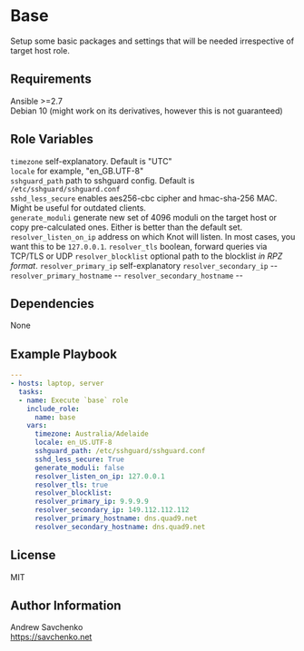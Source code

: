 Base
=========
Setup some basic packages and settings that will be needed irrespective of target host role.

Requirements
------------
Ansible >=2.7  
Debian 10 (might work on its derivatives, however this is not guaranteed)

Role Variables
--------------
`timezone` self-explanatory. Default is "UTC"  
`locale` for example, "en_GB.UTF-8"  
`sshguard_path` path to sshguard config. Default is `/etc/sshguard/sshguard.conf`  
`sshd_less_secure` enables aes256-cbc cipher and hmac-sha-256 MAC. Might be useful for outdated clients.  
`generate_moduli` generate new set of 4096 moduli on the target host or copy pre-calculated ones. Either is better than the default set.
`resolver_listen_on_ip` address on which Knot will listen. In most cases, you want this to be `127.0.0.1`.
`resolver_tls` boolean, forward queries via TCP/TLS or UDP
`resolver_blocklist` optional path to the blocklist _in RPZ format_.
`resolver_primary_ip` self-explanatory
`resolver_secondary_ip` --
`resolver_primary_hostname` --
`resolver_secondary_hostname` --

Dependencies
------------
None

Example Playbook
----------------
```yaml
---
- hosts: laptop, server
  tasks:
  - name: Execute `base` role
    include_role:
      name: base
    vars:
      timezone: Australia/Adelaide
      locale: en_US.UTF-8
      sshguard_path: /etc/sshguard/sshguard.conf
      sshd_less_secure: True
      generate_moduli: false
      resolver_listen_on_ip: 127.0.0.1
      resolver_tls: true
      resolver_blocklist:
      resolver_primary_ip: 9.9.9.9
      resolver_secondary_ip: 149.112.112.112
      resolver_primary_hostname: dns.quad9.net
      resolver_secondary_hostname: dns.quad9.net
```

License
-------
MIT

Author Information
------------------
Andrew Savchenko  
https://savchenko.net
